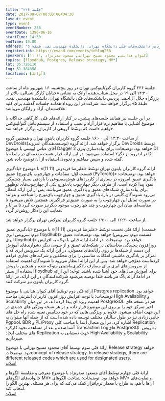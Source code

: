```yaml
---
title: "جلسه ۲۳۶"
date: 2017-09-07T00:00:00+04:30
layout: event
type: event
eventNumber: 236
eventDate: 1396-06-16
startTime: 14:30
endTime: 19:00
address: "خیابان کارگر شمالی، بالاتر از بزرگراه جلال آل‌احمد، پردیس دانشکده‌های فنّی دانشگاه تهران، دانشکدهٔ مهندسی نفت، طبقهٔ ۵"
registerLink: https://evand.com/events/tehlug236
speakers: [۱۱ ۱۱, کیوان هدایتی, محمود مسیح تهرانی, مسعود صدرنژاد]
topics: [floydhub, Postgres, Release strategy, MV*‎]
lat: 35.726110
lng: 51.384858
locations: [آواتک]
---
```

جلسهٔ ۲۳۶ گروه کاربران گنو/لینوکس تهران در روز پنج‌شنبه، ۱۶ شهریور ماه از ساعت ۱۴:۳۰ الی ۱۹ در محل شتاب‌دهنده آواتک به نشانی «خیابان کارگر شمالی، بالاتر از بزرگراه جلال آل‌احمد، پردیس دانشکده‌های فنّی دانشگاه تهران، دانشکدهٔ مهندسی نفت، طبقهٔ ۵» برگزار خواهد شد. شرکت در این رویداد همانند جلسات گذشته برای کلیه علاقه‌مندان، آزاد و رایگان می‌باشد.

در این جلسه نیز همانند جلسه‌‌های پیشین، در کنار ارائه‌های فنّی، کارگاهی جداگانه با موضوع آشنایی با مفاهیم نرم‌افزار آزاد و نصب و استفاده از سیستم‌عامل گنو/لینوکس خواهیم داشت که توسّط گروهی از کاربران، برگزار خواهد شد.

از ساعت ۱۴:۳۰ الی ۱۶:۰۰ جلسه گروه کاربران پایتون تهران و همچنین گروه DevDroids(توسعه‌دهندگان اندروید) برگزار خواهد شد.
ارائه گروه DevDroids توسط آقای عباس اویسی با موضوع Dagger 2 خواهد بود.
توضیحات: برای پیاده‌سازی پترن DI در اندروید از دگر۲ استفاده می‌شود. در این ارائه قرار هست مقدمه‌ای در رابطه با DI گفته شده و سپس مفاهیم و نحوه‌ی استفاده از آن توضیح داده شود.

ارائه گروه کاربران پایتون تهران توسّط «علیرضا فریدونی (11 11)» با موضوع «یادگیری عمیق (قسمت اوّل: مقدّمات و چهارچوب پای‌تورچ (PyTorch))» خواهد بود.
توضیحات: یادگیری عمیق امروزه در بساری از کاربردهای هوش‌مصنوعی با بازدهی بسیار چشم‌گیر نمود پیدا کرده است. از طرفی دیگر چهارچوب پای‌تورچ یکی از چهارچوب‌های نوظهور برای پیاده‌سازی شبکه‌های عمیق و یادگیری عمیق می‌باشد. پس از این ارائه انتظار می‌رود شنوندگان کلّیتی در بارهٔ یادگیری عمیق و چهارچوب پای‌تورچ را شناخته و بتوانند در صورت تمایل این چهارچوب را به صورت عمیق‌تر فراگیرند. همچنین تلاش می‌شود تا مقایسه‌ای میان این چهارچوب و چند چهارچوب موجود دیگرنیز صورت گیرد تا مزایا و معایب این راه‌کار روشن‌تر گردد.

از ساعت ۱۶:۳۰ الی ۱۹:۰۰ جلسه گروه کاربران لینوکس تهران برگزار خواهد شد.

ارائهٔ فنّی نخست توسّط «علیرضا فریدونی (11 11)» با موضوع «یادگیری عمیق (قسمت دوم: سرویس ابری floydhub)» خواهد بود.
توضیحات: عمیق (قسمت دوم: سرویس ابری floydhub)» خواهد بود. توضیحات: در ادامهٔ ارائه قبلی با توجّه به افزایش روزافزون پیچیدگی محاسباتی در شبکه‌های عمیق و از سویی دیگر دشواری‌های آموزش این دست از شبکه‌ها بر روی رایانه‌های معمولی، در این ارائه یک سرویس ابری که با تمرکز بر یادگیری ماشینی امکانات مناسبی را برای محقّقین و شرکت‌های تجاری فراهم کرده‌است معرّفی خواهد شد. پس از این ارائه انتظار می‌رود تا شنوندگان اهمیت استفاده از سرویس‌های ابری برای مصارف یادگیری‌ماشینی متوجّه شده و همچنین با روش استفاده از بستر floydhub برای آموزشِ مدل‌های خود آشنا شده باشند. توجّه: این ارائه در ادامهٔ ارائه پاگ می‌باشد فلذا توصیه می‌شود شرکت‌کنندگانِ در این ارائه، در ارائهٔ گروه کاربران پایتون نیز شرکت کنند.

ارائهٔ فنّی دوم توسّط آقای کیوان هدایتی با موضوع Postgres replication خواهد بود.
توضیحات: با توجه افزایش روز افزون کاربران اینترنتی مباحث High Availability و Scalability اهمیت ویژه ای پیدا کرده اند، در این میان PostgreSQL هم در نسخه های اخیر تمرکز خود را بر روی این موضوع قرار داده و در هر نسخه ویژگی های جدیدی در این جهت اضافه میشود. علاوه بر ویژگیی هایی که در خود دیتابیس تعبیه شده راه حل های جانبی زیادی نیز در طول سالیان مختلف توسعه داده شده است که از جمله آنها میتوان به Pgpool، ‌BDR و PL/Proxy اشاره کرد. در این منجال ابتدا با مباحث کلی Replication آشنا شده و بعد از مشاهده نحوه کارکرد Transaction Logهای PostgreSQL به روش های مختلف ایجاد Replication جهت دستیابی به High Availability و Scalability میپردازیم.

ارائهٔ فنّی سوم توسط آقای محمود مسیح تهرانی با موضوع Release strategy خواهد بود.
توضیحات:concept of release strategy. In release strategy, there are different released codes which are used for designated users.  
[اسلاید](https://tehlug.org/presentations/96_06_16_release_strategy.odp)

ارائهٔ فنّی چهارم توسّط آقای مسعود صدرنژاد با موضوع معرفی و مقایسهٔ الگوها و خانواده‌های الگوهای MV*‎ خواهد بود.
توضیحات: شناخت الگوهای MV*‎ و تفاوت‌های آن‌ها با هم، به طراح یا معمار نرم‌افزار کمک می‌کند که برای هر مسئله، بهترین الگو را انتخاب کند.  
[اسلاید](http://sadrnezhaad.ir/smm/_media/en/courseware/tehlug/sessions/170907/slides/mv-star-patterns.html)